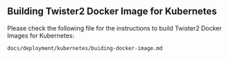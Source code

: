 ## Building Twister2 Docker Image for Kubernetes

Please check the following file for the instructions to build Twister2 Docker Images for Kubernetes: 
````
docs/deployment/kubernetes/buiding-docker-image.md
````
